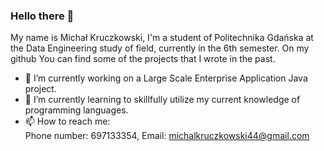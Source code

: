 ### Hello there 👋

My name is Michał Kruczkowski, I'm a student of Politechnika Gdańska at the Data Engineering study of field, currently in the 6th semester. On my github You can find some of the projects that I wrote in the past. 

- 🔭 I’m currently working on a Large Scale Enterprise Application Java project.
- 🌱 I’m currently learning to skillfully utilize my current knowledge of programming languages.
- 📫 How to reach me:  
    Phone number: 697133354,
    Email: michalkruczkowski44@gmail.com

